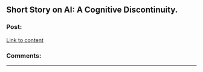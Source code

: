## Short Story on AI: A Cognitive Discontinuity.

### Post:

[Link to content](http://karpathy.github.io/2015/11/14/ai/)

### Comments:

---

